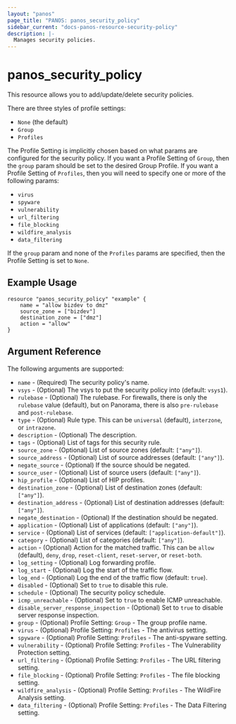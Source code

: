 ```yaml
---
layout: "panos"
page_title: "PANOS: panos_security_policy"
sidebar_current: "docs-panos-resource-security-policy"
description: |-
  Manages security policies.
---
```


# panos_security_policy

This resource allows you to add/update/delete security policies.

There are three styles of profile settings:

* `None` (the default)
* `Group`
* `Profiles`

The Profile Setting is implicitly chosen based on what params are configured
for the security policy.  If you want a Profile Setting of `Group`, then the
`group` param should be set to the desired Group Profile.  If you want a
Profile Setting of `Profiles`, then you will need to specify one or more of
the following params:

* `virus`
* `spyware`
* `vulnerability`
* `url_filtering`
* `file_blocking`
* `wildfire_analysis`
* `data_filtering`

If the `group` param and none of the `Profiles` params are specified, then
the Profile Setting is set to `None`.

## Example Usage

```hcl
resource "panos_security_policy" "example" {
    name = "allow bizdev to dmz"
    source_zone = ["bizdev"]
    destination_zone = ["dmz"]
    action = "allow"
}
```

## Argument Reference

The following arguments are supported:

* `name` - (Required) The security policy's name.
* `vsys` - (Optional) The vsys to put the security policy into (default:
  `vsys1`).
* `rulebase` - (Optional) The rulebase.  For firewalls, there is only the
  `rulebase` value (default), but on Panorama, there is also `pre-rulebase`
  and `post-rulebase`.
* `type` - (Optional) Rule type.  This can be `universal` (default),
  `interzone`, or `intrazone`.
* `description` - (Optional) The description.
* `tags` - (Optional) List of tags for this security rule.
* `source_zone` - (Optional) List of source zones (default: `["any"]`).
* `source_address` - (Optional) List of source addresses (default: `["any"]`).
* `negate_source` - (Optional) If the source should be negated.
* `source_user` - (Optional) List of source users (default: `["any"]`).
* `hip_profile` - (Optional) List of HIP profiles.
* `destination_zone` - (Optional) List of destination zones (default: `["any"]`).
* `destination_address` - (Optional) List of destination addresses (default:
  `["any"]`).
* `negate_destination` - (Optional) If the destination should be negated.
* `application` - (Optional) List of applications (default: `["any"]`).
* `service` - (Optional) List of services (default: `["application-default"]`).
* `category` - (Optional) List of categories (default: `["any"]`).
* `action` - (Optional) Action for the matched traffic.  This can be `allow`
  (default), `deny`, `drop`, `reset-client`, `reset-server`, or `reset-both`.
* `log_setting` - (Optional) Log forwarding profile.
* `log_start` - (Optional) Log the start of the traffic flow.
* `log_end` - (Optional) Log the end of the traffic flow (default: `true`).
* `disabled` - (Optional) Set to `true` to disable this rule.
* `schedule` - (Optional) The security policy schedule.
* `icmp_unreachable` - (Optional) Set to `true` to enable ICMP unreachable.
* `disable_server_response_inspection` - (Optional) Set to `true` to disable
  server response inspection.
* `group` - (Optional) Profile Setting: `Group` - The group profile name.
* `virus` - (Optional) Profile Setting: `Profiles` - The antivirus setting.
* `spyware` - (Optional) Profile Setting: `Profiles` - The anti-spyware
  setting.
* `vulnerability` - (Optional) Profile Setting: `Profiles` - The Vulnerability
  Protection setting.
* `url_filtering` - (Optional) Profile Setting: `Profiles` - The URL filtering
  setting.
* `file_blocking` - (Optional) Profile Setting: `Profiles` - The file blocking
  setting.
* `wildfire_analysis` - (Optional) Profile Setting: `Profiles` - The WildFire
  Analysis setting.
* `data_filtering` - (Optional) Profile Setting: `Profiles` - The Data
  Filtering setting.

